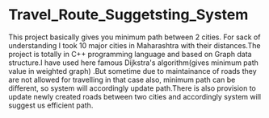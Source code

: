 # Travel_Route_Suggetsting_System
This project basically gives you minimum path between 2 cities. For sack of understanding I took 10 major cities in Maharashtra with their distances.The project is totally in C++ programming language and based on Graph data structure.I have used here famous Dijkstra's algorithm(gives minimum path value in weighted graph) .But sometime due to maintainance of roads they are not allowed for travelling in that case also, minimum path can be different, so system will accordingly update path.There is also provision to update newly created roads  between two cities and accordingly system will suggest us efficient path. 
